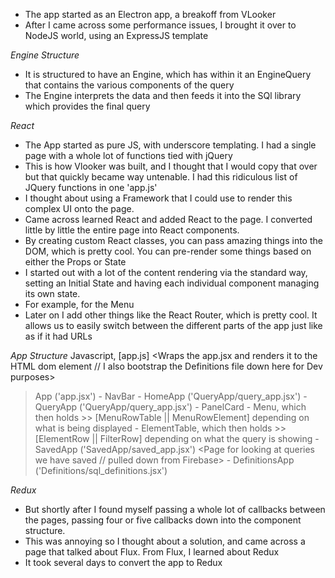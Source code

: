 * The app started as an Electron app, a breakoff from VLooker
* After I came across some performance issues, I brought it over to NodeJS world, using an ExpressJS template

*Engine Structure*
* It is structured to have an Engine, which has within it an EngineQuery that contains the various components of the query
* The Engine interprets the data and then feeds it into the SQl library which provides the final query

*React*
* The App started as pure JS, with underscore templating. I had a single page with a whole lot of functions tied with jQuery
* This is how Vlooker was built, and I thought that I would copy that over but that quickly became way untenable. I had this ridiculous list of JQuery functions in one 'app.js'
* I thought about using a Framework that I could use to render this complex UI onto the page.
* Came across learned React and added React to the page. I converted little by little the entire page into React components.
* By creating custom React classes, you can pass amazing things into the DOM, which is pretty cool. You can pre-render some things based on either the Props or State
* I started out with a lot of the content rendering via the standard way, setting an Initial State and having each individual component managing its own state.
* For example, for the Menu
* Later on I add other things like the React Router, which is pretty cool. It allows us to easily switch between the different parts of the app just like as if it had URLs

*App Structure*
Javascript, [app.js] <Wraps the app.jsx and renders it to the HTML dom element // I also bootstrap the Definitions file down here for Dev purposes>
> App ('app.jsx')
    - NavBar
    - HomeApp ('QueryApp/query_app.jsx') <The main home page>
    - QueryApp ('QueryApp/query_app.jsx') <The App page>
      - PanelCard <The Part that shows the Query>
      - Menu, which then holds >> [MenuRowTable || MenuRowElement] depending on what is being displayed
      - ElementTable, which then holds >> [ElementRow || FilterRow] depending on what the query is showing
    - SavedApp ('SavedApp/saved_app.jsx') <Page for looking at queries we have saved // pulled down from Firebase>
    - DefinitionsApp ('Definitions/sql_definitions.jsx') <A tree structure for viewing and managing the definitions JSON structure>

*Redux*
* But shortly after I found myself passing a whole lot of callbacks between the pages, passing four or five callbacks down into the component structure.
* This was annoying so I thought about a solution, and came across a page that talked about Flux. From Flux, I learned about Redux
* It took several days to convert the app to Redux
